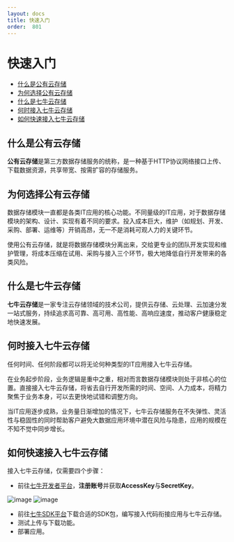 ```yaml
---
layout: docs
title: 快速入门
order:  801
---
```


# 快速入门

- [什么是公有云存储](#what)
- [为何选择公有云存储](#why)
- [什么是七牛云存储 ](#whatqiniu)
- [何时接入七牛云存储](#when)
- [如何快速接入七牛云存储](#how)


<a id="what"></a>
## 什么是公有云存储  

**公有云存储**是第三方数据存储服务的统称，是一种基于HTTP协议网络接口上传、下载数据资源，共享带宽、按需扩容的存储服务。  

<a id="why"></a>
## 为何选择公有云存储  

数据存储模块一直都是各类IT应用的核心功能。不同量级的IT应用，对于数据存储模块的架构、设计、实现有着不同的要求。投入成本巨大，维护（如规划、开发、采购、部署、运维等）开销高昂，无一不是消耗可观人力的关键环节。  

使用公有云存储，就是将数据存储模块分离出来，交给更专业的团队开发实现和维护管理，将成本压缩在试用、采购与接入三个环节，极大地降低自行开发带来的各类风险。

<a id="whatqiniu"></a>
## 什么是七牛云存储  

**七牛云存储**是一家专注云存储领域的技术公司，提供云存储、云处理、云加速分发一站式服务，持续追求高可靠、高可用、高性能、高响应速度，推动客户健康稳定地快速发展。  

<a id="when"></a>
## 何时接入七牛云存储  

任何时间、任何阶段都可以将无论何种类型的IT应用接入七牛云存储。  

在业务起步阶段，业务逻辑是重中之重，相对而言数据存储模块则处于非核心的位置。直接接入七牛云存储，将省去自行开发所需的时间、空间、人力成本，将精力聚焦于业务本身，可以去更快地试错和调整方向。  

当IT应用逐步成熟，业务量日渐增加的情况下，七牛云存储服务在不失弹性、灵活性与稳固性的同时帮助客户避免大数据应用环境中潜在风险与隐患，应用的规模在不知不觉中同步增长。  

<a id="how"></a>
## 如何快速接入七牛云存储  

接入七牛云存储，仅需要四个步骤：

- 前往[七牛开发者平台](http://portal.qiniu.com)，**注册账号**并获取**AccessKey**与**SecretKey**。

![image](http://developer.qiniu.com/resource/register%20.jpg)
![image](http://developer.qiniu.com/resource/SK%20.jpg)

- 前往[七牛SDK平台](/docs/v6/sdk/index.html)下载合适的SDK包，编写接入代码衔接应用与七牛云存储。
- 测试上传与下载功能。
- 部署应用。  
